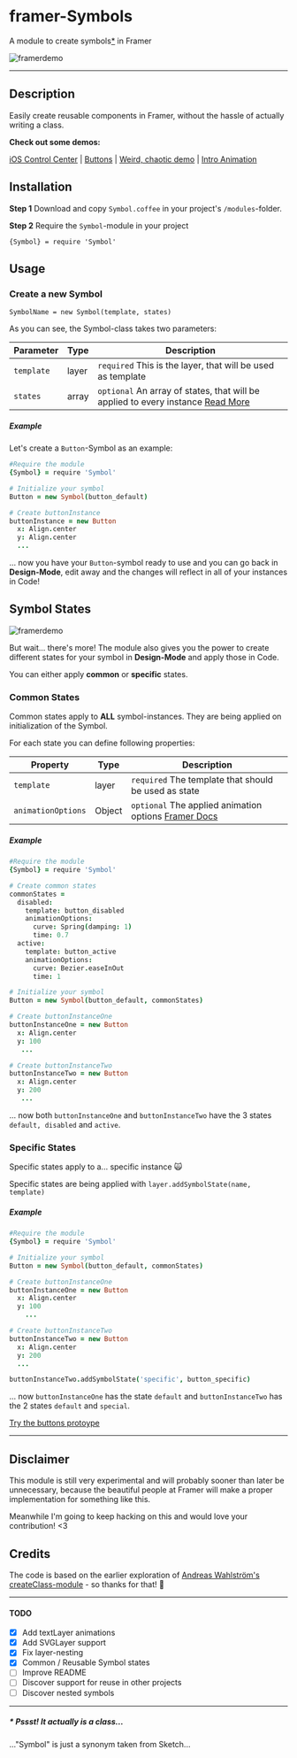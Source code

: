 # framer-Symbols
A module to create symbols[*](#-pssst-it-actually-is-a-class) in Framer

![framerdemo](https://dr5mo5s7lqrtc.cloudfront.net/items/3z2z2A3P353E0Z1M3C2V/Screen%20Recording%202017-08-05%20at%2004.02%20PM.gif?X-CloudApp-Visitor-Id=2808700&v=08cd0efb)

----------

## Description
Easily create reusable components in Framer, without the hassle of actually writing a class.

**Check out some demos:**

[iOS Control Center](https://framer.cloud/kHTCh/) | [Buttons](https://framer.cloud/qjNTq/) | [Weird, chaotic demo](https://framer.cloud/OEfot/) | [Intro Animation](https://framer.cloud/ZNUgv/)

## Installation

**Step 1** Download and copy `Symbol.coffee` in your project's `/modules`-folder.

**Step 2** Require the `Symbol`-module in your project

`{Symbol} = require 'Symbol'`

## Usage

### Create a new Symbol

`SymbolName = new Symbol(template, states)`

As you can see, the Symbol-class takes two parameters:

Parameter | Type | Description
-------- | ---- | -------
`template` | layer | `required` This is the layer, that will be used as template
`states` | array | `optional` An array of states, that will be applied to every instance [Read More](#symbol-states)

##### Example
Let's create a `Button`-Symbol as an example:

``` coffeescript
#Require the module
{Symbol} = require 'Symbol'

# Initialize your symbol
Button = new Symbol(button_default)

# Create buttonInstance
buttonInstance = new Button
  x: Align.center
  y: Align.center
  ...
```

... now you have your `Button`-symbol ready to use and you can go back in **Design-Mode**, edit away and the changes will reflect in all of your instances in Code!

## Symbol States
![framerdemo](https://dr5mo5s7lqrtc.cloudfront.net/items/440L270G0E3I0a2n263W/Bildschirmfoto%202017-08-02%20um%2021.43.45.png?X-CloudApp-Visitor-Id=2808700&v=91c69262)

But wait... there's more! The module also gives you the power to create different states for your symbol in **Design-Mode** and apply those in Code.

You can either apply **common** or **specific** states.

### Common States
Common states apply to **ALL** symbol-instances.
They are being applied on initialization of the Symbol.

For each state you can define following properties:

Property | Type | Description
-------- | ---- | -------
`template` | layer | `required` The template that should be used as state
`animationOptions` | Object | `optional` The applied animation options [Framer Docs](https://framer.com/docs/#layer.states)

##### Example

```coffeescript
#Require the module
{Symbol} = require 'Symbol'

# Create common states
commonStates =
  disabled:
    template: button_disabled
    animationOptions:
      curve: Spring(damping: 1)
      time: 0.7
  active:
    template: button_active
    animationOptions:
      curve: Bezier.easeInOut
      time: 1

# Initialize your symbol
Button = new Symbol(button_default, commonStates)

# Create buttonInstanceOne
buttonInstanceOne = new Button
  x: Align.center
  y: 100
   ...

# Create buttonInstanceTwo
buttonInstanceTwo = new Button
  x: Align.center
  y: 200
   ...
```

... now both `buttonInstanceOne` and `buttonInstanceTwo` have the 3 states `default, disabled` and `active`.

### Specific States
Specific states apply to a... specific instance :scream_cat:

Specific states are being applied with `layer.addSymbolState(name, template)`

##### Example
```coffeescript
#Require the module
{Symbol} = require 'Symbol'

# Initialize your symbol
Button = new Symbol(button_default, commonStates)

# Create buttonInstanceOne
buttonInstanceOne = new Button
  x: Align.center
  y: 100
	...

# Create buttonInstanceTwo
buttonInstanceTwo = new Button
  x: Align.center
  y: 200
  ...

buttonInstanceTwo.addSymbolState('specific', button_specific)
```

... now `buttonInstanceOne` has the state `default` and `buttonInstanceTwo` has the 2 states `default` and `special`.

[Try the buttons protoype](https://framer.cloud/qjNTq/)

----------
## Disclaimer
This module is still very experimental and will probably sooner than later be unnecessary, because the beautiful people at Framer will make a proper implementation for something like this.

Meanwhile I'm going to keep hacking on this and would love your contribution! <3

## Credits
The code is based on the earlier exploration of [Andreas Wahlström's createClass-module](https://github.com/awt2542/createClass-for-Framer) - so thanks for that! :tada:

----------
#### TODO

- [x] Add textLayer animations
- [x] Add SVGLayer support
- [x] Fix layer-nesting
- [x] Common / Reusable Symbol states
- [ ] Improve README
- [ ] Discover support for reuse in other projects
- [ ] Discover nested symbols

----------
##### * Pssst! It actually is a class...
..."Symbol" is just a synonym taken from Sketch...
